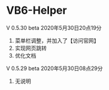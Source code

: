 # VB6-Helper

V 0.5.30 beta 2020年5月30日20点19分
1. 菜单栏调整，并加入了【访问官网】
2. 实现网页跳转
3. 优化文档

V 0.5.29 beta 2020年5月30日08点29分
1. 无说明

